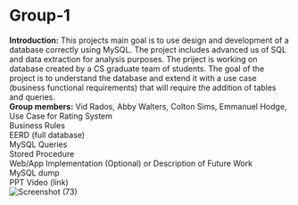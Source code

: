 # Group-1
**Introduction:** This projects main goal is to use design and development of a database correctly using MySQL. The project includes advanced us of SQL and data extraction for analysis purposes. The priject is working on database created by a CS graduate team of students. The goal of the project is to  understand the database and extend it with a use case (business functional requirements) that will require the addition of tables and queries. <br/>
**Group members:** Vid Rados, Abby Walters, Colton Sims, Emmanuel Hodge, <br/>
Use Case for Rating System<br/>
Business Rules<br/>
EERD (full database)<br/>
MySQL Queries<br/>
Stored Procedure<br/>
Web/App Implementation (Optional) or Description of Future Work<br/>
MySQL dump<br/>
PPT Video (link)<br/>
![Screenshot (73)](https://user-images.githubusercontent.com/61239257/117584773-c5a2b300-b0dc-11eb-853a-b09c57d76785.png)
